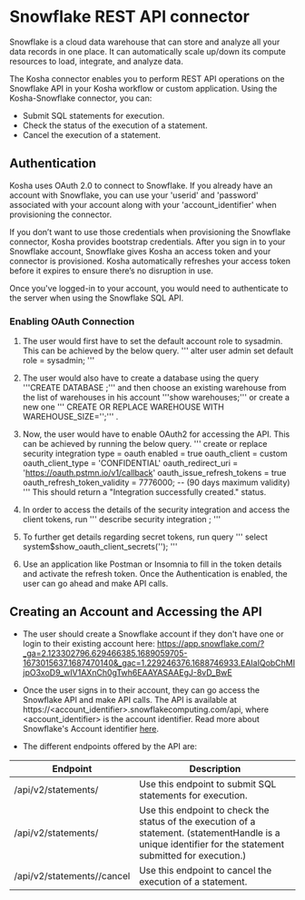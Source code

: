 # Snowflake REST API connector #

Snowflake is a cloud data warehouse that can store and analyze all your data records in one place. It can automatically scale up/down its compute resources to load, integrate, and analyze data.

The Kosha connector enables you to perform REST API operations on the Snowflake API in your Kosha workflow or custom application. Using the Kosha-Snowflake connector, you can:

* Submit SQL statements for execution.
* Check the status of the execution of a statement.
* Cancel the execution of a statement.

## Authentication ##

Kosha uses OAuth 2.0 to connect to Snowflake. If you already have an account with Snowflake, you can use your 'userid' and 'password' associated with your account along with your 'account_identifier' when provisioning the connector.

If you don’t want to use those credentials when provisioning the Snowflake connector, Kosha provides bootstrap credentials. After you sign in to your Snowflake account, Snowflake gives Kosha an access token and your connector is provisioned. Kosha automatically refreshes your access token before it expires to ensure there’s no disruption in use.


Once you've logged-in to your account, you would need to authenticate to the server when using the Snowflake SQL API.

### Enabling OAuth Connection ###

1. The user would first have to set the default account role to sysadmin. This can be achieved by the below query. 
''' 
alter user admin set default role = sysadmin;
'''

2. The user would also have to create a database using the query '''CREATE DATABASE <enter database-name>;''' and then
choose an existing warehouse from the list of warehouses in his account 
'''show warehouses;''' or create a new one ''' CREATE OR REPLACE WAREHOUSE <warehouse-name> WITH WAREHOUSE_SIZE='<enter desired warehouse size>';''' .

3. Now, the user would have to enable OAuth2 for accessing the API. This can be achieved by running the below query.
'''
create or replace security integration <enter security integration name>
type = oauth
enabled = true
oauth_client = custom
oauth_client_type = 'CONFIDENTIAL'
oauth_redirect_uri = 'https://oauth.pstmn.io/v1/callback'
oauth_issue_refresh_tokens = true
oauth_refresh_token_validity = 7776000; -- (90 days maximum validity)
'''
This should return a "Integration <enter security integration name> successfully created." status.

4. In order to access the details of the security integration and access the client tokens, run 
'''
describe security integration <enter security integration name>;
'''

5. To further get details regarding secret tokens, run query 
'''
select system$show_oauth_client_secrets('<enter security integration name>');
'''

6. Use an application like Postman or Insomnia to fill in the token details and activate the refresh token. Once the Authentication is enabled, the user can go ahead and make API calls.

## Creating an Account and Accessing the API ##

* The user should create a Snowflake account if they don't have one or login to their existing account here: https://app.snowflake.com/?_ga=2.123302796.629466385.1689059705-1673015637.1687470140&_gac=1.229246376.1688746933.EAIaIQobChMIjpO3xoD9_wIV1AXnCh0gTwh6EAAYASAAEgJ-8vD_BwE

* Once the user signs in to their account, they can go access the Snowflake API and make API calls. The API is available at https://<account_identifier>.snowflakecomputing.com/api, where <account_identifier> is the account identifier. Read more about Snowflake's Account identifier [here](https://docs.snowflake.com/en/user-guide/admin-account-identifier).

* The different endpoints offered by the API are:

Endpoint                                    | Description
--------------------------------------------| -------------
/api/v2/statements/                         | Use this endpoint to submit SQL statements for execution.
/api/v2/statements/<statementHandle>        |  Use this endpoint to check the status of the execution of a statement. (statementHandle is a unique identifier for the statement submitted for execution.) 
/api/v2/statements/<statementHandle>/cancel | Use this endpoint to cancel the execution of a statement.











